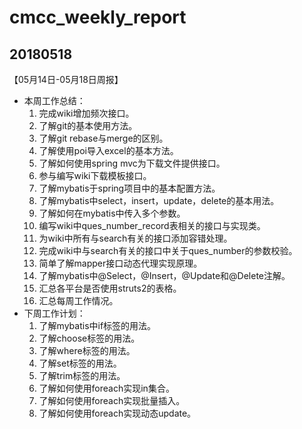 # cmcc_weekly_report

## 20180518
【05月14日-05月18日周报】
- 本周工作总结：
    1. 完成wiki增加频次接口。
    2. 了解git的基本使用方法。
    3. 了解git rebase与merge的区别。
    4. 了解使用poi导入excel的基本方法。
    5. 了解如何使用spring mvc为下载文件提供接口。
    6. 参与编写wiki下载模板接口。
    7. 了解mybatis于spring项目中的基本配置方法。
    8. 了解mybatis中select，insert，update，delete的基本用法。
    9. 了解如何在mybatis中传入多个参数。
    10. 编写wiki中ques_number_record表相关的接口与实现类。
    11. 为wiki中所有与search有关的接口添加容错处理。
    12. 完成wiki中与search有关的接口中关于ques_number的参数校验。
    13. 简单了解mapper接口动态代理实现原理。
    14. 了解mybatis中@Select，@Insert，@Update和@Delete注解。
    15. 汇总各平台是否使用struts2的表格。
    16. 汇总每周工作情况。
- 下周工作计划：
    1. 了解mybatis中if标签的用法。
    2. 了解choose标签的用法。
    3. 了解where标签的用法。
    4. 了解set标签的用法。
    5. 了解trim标签的用法。
    6. 了解如何使用foreach实现in集合。
    7. 了解如何使用foreach实现批量插入。
    8. 了解如何使用foreach实现动态update。
    


